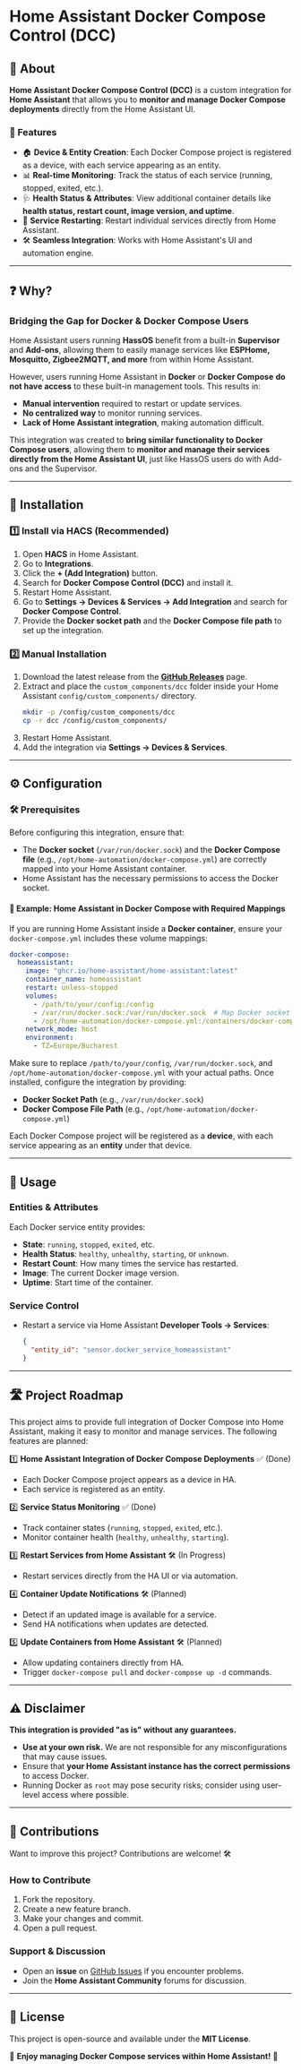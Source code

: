 # Home Assistant Docker Compose Control (DCC)

## 📌 About

**Home Assistant Docker Compose Control (DCC)** is a custom integration for **Home Assistant** that allows you to **monitor and manage Docker Compose deployments** directly from the Home Assistant UI.

### 🔹 Features

- 🏠 **Device & Entity Creation**: Each Docker Compose project is registered as a device, with each service appearing as an entity.
- 📊 **Real-time Monitoring**: Track the status of each service (running, stopped, exited, etc.).
- 🩺 **Health Status & Attributes**: View additional container details like **health status, restart count, image version, and uptime**.
- 🔄 **Service Restarting**: Restart individual services directly from Home Assistant.
- 🛠 **Seamless Integration**: Works with Home Assistant's UI and automation engine.

---

## ❓ Why?

### **Bridging the Gap for Docker & Docker Compose Users**

Home Assistant users running **HassOS** benefit from a built-in **Supervisor** and **Add-ons**, allowing them to easily manage services like **ESPHome, Mosquitto, Zigbee2MQTT, and more** from within Home Assistant.

However, users running Home Assistant in **Docker** or **Docker Compose** **do not have access** to these built-in management tools. This results in:

- **Manual intervention** required to restart or update services.
- **No centralized way** to monitor running services.
- **Lack of Home Assistant integration**, making automation difficult.

This integration was created to **bring similar functionality to Docker Compose users**, allowing them to **monitor and manage their services** **directly from the Home Assistant UI**, just like HassOS users do with Add-ons and the Supervisor.

---

## 🚀 Installation

### **1️⃣ Install via HACS (Recommended)**

1. Open **HACS** in Home Assistant.
2. Go to **Integrations**.
3. Click the **+ (Add Integration)** button.
4. Search for **Docker Compose Control (DCC)** and install it.
5. Restart Home Assistant.
6. Go to **Settings → Devices & Services → Add Integration** and search for **Docker Compose Control**.
7. Provide the **Docker socket path** and the **Docker Compose file path** to set up the integration.

### **2️⃣ Manual Installation**

1. Download the latest release from the [**GitHub Releases**](https://github.com/brezuicabogdan/homeassistant-docker-compose-control) page.
2. Extract and place the `custom_components/dcc` folder inside your Home Assistant `config/custom_components/` directory.
   ```bash
   mkdir -p /config/custom_components/dcc
   cp -r dcc /config/custom_components/
   ```
3. Restart Home Assistant.
4. Add the integration via **Settings → Devices & Services**.

---

## ⚙️ Configuration

### 🛠️ Prerequisites

Before configuring this integration, ensure that:

- The **Docker socket** (`/var/run/docker.sock`) and the **Docker Compose file** (e.g., `/opt/home-automation/docker-compose.yml`) are correctly mapped into your Home Assistant container.
- Home Assistant has the necessary permissions to access the Docker socket.

#### 🔹 Example: Home Assistant in Docker Compose with Required Mappings

If you are running Home Assistant inside a **Docker container**, ensure your `docker-compose.yml` includes these volume mappings:

```yaml
docker-compose:
  homeassistant:
    image: "ghcr.io/home-assistant/home-assistant:latest"
    container_name: homeassistant
    restart: unless-stopped
    volumes:
      - /path/to/your/config:/config
      - /var/run/docker.sock:/var/run/docker.sock  # Map Docker socket
      - /opt/home-automation/docker-compose.yml:/containers/docker-compose.yml  # Map Compose file
    network_mode: host
    environment:
      - TZ=Europe/Bucharest
```

Make sure to replace `/path/to/your/config`, `/var/run/docker.sock`, and `/opt/home-automation/docker-compose.yml` with your actual paths. Once installed, configure the integration by providing:

- **Docker Socket Path** (e.g., `/var/run/docker.sock`)
- **Docker Compose File Path** (e.g., `/opt/home-automation/docker-compose.yml`)

Each Docker Compose project will be registered as a **device**, with each service appearing as an **entity** under that device.

---

## 🔧 Usage

### **Entities & Attributes**

Each Docker service entity provides:

- **State**: `running`, `stopped`, `exited`, etc.
- **Health Status**: `healthy`, `unhealthy`, `starting`, or `unknown`.
- **Restart Count**: How many times the service has restarted.
- **Image**: The current Docker image version.
- **Uptime**: Start time of the container.

### **Service Control**

- Restart a service via Home Assistant **Developer Tools → Services**:
  ```json
  {
    "entity_id": "sensor.docker_service_homeassistant"
  }
  ```

---

## 🛣️ Project Roadmap

This project aims to provide full integration of Docker Compose into Home Assistant, making it easy to monitor and manage services. The following features are planned:

1️⃣ **Home Assistant Integration of Docker Compose Deployments** ✅ (Done)

- Each Docker Compose project appears as a device in HA.
- Each service is registered as an entity.

2️⃣ **Service Status Monitoring** ✅ (Done)

- Track container states (`running`, `stopped`, `exited`, etc.).
- Monitor container health (`healthy`, `unhealthy`, `starting`).

3️⃣ **Restart Services from Home Assistant** 🛠️ (In Progress)

- Restart services directly from the HA UI or via automation.

4️⃣ **Container Update Notifications** 🛠️ (Planned)

- Detect if an updated image is available for a service.
- Send HA notifications when updates are detected.

5️⃣ **Update Containers from Home Assistant** 🛠️ (Planned)

- Allow updating containers directly from HA.
- Trigger `docker-compose pull` and `docker-compose up -d` commands.

---

## ⚠️ Disclaimer

**This integration is provided "as is" without any guarantees.**

- **Use at your own risk.** We are not responsible for any misconfigurations that may cause issues.
- Ensure that **your Home Assistant instance has the correct permissions** to access Docker.
- Running Docker as `root` may pose security risks; consider using user-level access where possible.

---

## 🤝 Contributions

Want to improve this project? Contributions are welcome! 🛠️

### **How to Contribute**

1. Fork the repository.
2. Create a new feature branch.
3. Make your changes and commit.
4. Open a pull request.

### **Support & Discussion**

- Open an **issue** on [GitHub Issues](https://github.com/brezuicabogdan/homeassistant-docker-compose-control/issues) if you encounter problems.
- Join the **Home Assistant Community** forums for discussion.

---

## 📜 License

This project is open-source and available under the **MIT License**.

🚀 **Enjoy managing Docker Compose services within Home Assistant!** 🎉

